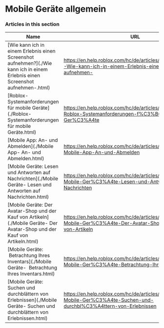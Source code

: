 # Mobile Geräte allgemein  
### Articles in this section
Name|URL
-|-
[Wie kann ich in einem Erlebnis einen Screenshot aufnehmen?](./Wie kann ich in einem Erlebnis einen Screenshot aufnehmen-.html) |https://en.help.roblox.com/hc/de/articles/20564017568276-Wie-kann-ich-in-einem-Erlebnis-einen-Screenshot-aufnehmen-
[Roblox-Systemanforderungen für mobile Geräte](./Roblox-Systemanforderungen für mobile Geräte.html) |https://en.help.roblox.com/hc/de/articles/203625474-Roblox-Systemanforderungen-f%C3%BCr-mobile-Ger%C3%A4te
[Mobile App: An- und Abmelden](./Mobile App- An- und Abmelden.html) |https://en.help.roblox.com/hc/de/articles/203313450-Mobile-App-An-und-Abmelden
[Mobile Geräte: Lesen und Antworten auf Nachrichten](./Mobile Geräte- Lesen und Antworten auf Nachrichten.html) |https://en.help.roblox.com/hc/de/articles/203313550-Mobile-Ger%C3%A4te-Lesen-und-Antworten-auf-Nachrichten
[Mobile Geräte: Der Avatar-Shop und der Kauf von Artikeln](./Mobile Geräte- Der Avatar-Shop und der Kauf von Artikeln.html) |https://en.help.roblox.com/hc/de/articles/203313500-Mobile-Ger%C3%A4te-Der-Avatar-Shop-und-der-Kauf-von-Artikeln
[Mobile Geräte:  Betrachtung Ihres Inventars](./Mobile Geräte-  Betrachtung Ihres Inventars.html) |https://en.help.roblox.com/hc/de/articles/360000344426-Mobile-Ger%C3%A4te-Betrachtung-Ihres-Inventars
[Mobile Geräte: Suchen und durchblättern von Erlebnissen](./Mobile Geräte- Suchen und durchblättern von Erlebnissen.html) |https://en.help.roblox.com/hc/de/articles/203313460-Mobile-Ger%C3%A4te-Suchen-und-durchbl%C3%A4ttern-von-Erlebnissen